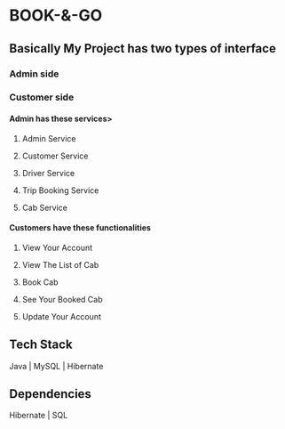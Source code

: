 <h1>BOOK-&-GO</h1>                   

<h2>Basically My Project has two types of interface</h2>
<h3>Admin side</h3>
<h3>Customer side</h3>
<h4>Admin has these services></h4>

1. Admin Service

2. Customer Service

3. Driver Service

4. Trip Booking Service

5. Cab Service

<h4>Customers have these functionalities</h4>

1. View Your Account

2. View The List of Cab

3. Book Cab

4. See Your Booked Cab

5. Update Your Account
<h2>Tech Stack</h2>
<p>Java | MySQL | Hibernate</p>

<h2>Dependencies</h2>
<p> Hibernate | SQL </p>
